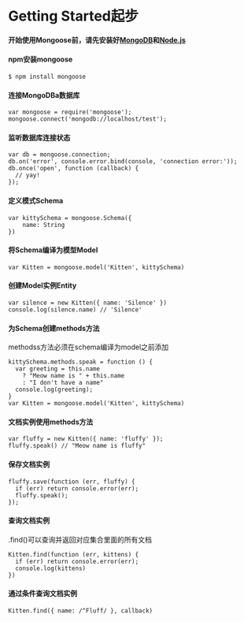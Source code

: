 # Getting Started起步
#### 开始使用Mongoose前，请先安装好[MongoDB](http://www.mongodb.org/downloads)和[Node.js](https://nodejs.org/en/)
#### npm安装mongoose


    $ npm install mongoose
    
#### 连接MongoDBa数据库

    var mongoose = require('mongoose');
    mongoose.connect('mongodb://localhost/test');
    
#### 监听数据库连接状态

    var db = mongoose.connection;
    db.on('error', console.error.bind(console, 'connection error:'));
    db.once('open', function (callback) {
      // yay!
    });

#### 定义模式Schema

    var kittySchema = mongoose.Schema({
        name: String
    })

#### 将Schema编译为模型Model

    var Kitten = mongoose.model('Kitten', kittySchema)

#### 创建Model实例Entity

    var silence = new Kitten({ name: 'Silence' })
    console.log(silence.name) // 'Silence'
    
#### 为Schema创建methods方法
methodss方法必须在schema编译为model之前添加

    kittySchema.methods.speak = function () {
      var greeting = this.name
        ? "Meow name is " + this.name
        : "I don't have a name"
      console.log(greeting);
    }
    var Kitten = mongoose.model('Kitten', kittySchema)

#### 文档实例使用methods方法

    var fluffy = new Kitten({ name: 'fluffy' });
    fluffy.speak() // "Meow name is fluffy"
    
#### 保存文档实例

    fluffy.save(function (err, fluffy) {
      if (err) return console.error(err);
      fluffy.speak();
    });

#### 查询文档实例
.find()可以查询并返回对应集合里面的所有文档

    Kitten.find(function (err, kittens) {
      if (err) return console.error(err);
      console.log(kittens)
    })
    
#### 通过条件查询文档实例

    Kitten.find({ name: /^Fluff/ }, callback)



    

    







    

